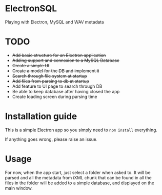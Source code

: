 # ElectronSQL
Playing with Electron, MySQL and WAV metadata

# TODO
- ~~Add basic structure for an Electron application~~
- ~~Adding support and connexion to a MySQL Database~~
- ~~Create a simple UI~~
- ~~Create a model for the DB and implement it~~
- ~~Search through file system at startup~~
- ~~Add files from parsing to db at startup~~
- Add feature to UI page to search through DB
- Be able to keep database after having closed the app
- Create loading screen during parsing time

# Installation guide
This is a simple Electron app so you simply need to ```npm install``` everything.

If anything goes wrong, please raise an issue.

# Usage
For now, when the app start, just select a folder when asked to. It will be parsed and all the metadata from iXML chunk that can be found in all the files in the folder will be added to a simple database, and displayed on the main window.
